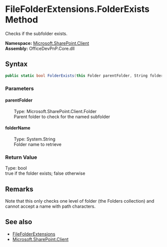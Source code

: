 # FileFolderExtensions.FolderExists Method  
 Checks if the subfolder exists.   

**Namespace:** [Microsoft.SharePoint.Client](Microsoft.SharePoint.Client.md)  
**Assembly:** OfficeDevPnP.Core.dll  
## Syntax
```C#
public static bool FolderExists(this Folder parentFolder, String folderName)
```
### Parameters
#### parentFolder  
&emsp;&emsp;Type: Microsoft.SharePoint.Client.Folder  
&emsp;&emsp;Parent folder to check for the named subfolder  

  

#### folderName  
&emsp;&emsp;Type: System.String  
&emsp;&emsp;Folder name to retrieve  

  

### Return Value
Type: bool  
true if the folder exists; false otherwise  


## Remarks
 Note that this only checks one level of folder (the Folders collection) and cannot accept a name with path characters. 
  
## See also
- [FileFolderExtensions](Microsoft.SharePoint.Client.FileFolderExtensions.md) 
- [Microsoft.SharePoint.Client](Microsoft.SharePoint.Client.md) 
